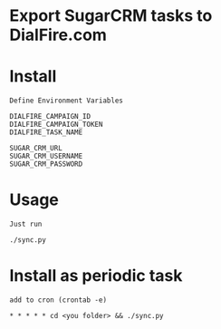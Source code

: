 # Export SugarCRM tasks to DialFire.com


# Install

    Define Environment Variables

    DIALFIRE_CAMPAIGN_ID
    DIALFIRE_CAMPAIGN_TOKEN
    DIALFIRE_TASK_NAME

    SUGAR_CRM_URL
    SUGAR_CRM_USERNAME
    SUGAR_CRM_PASSWORD
    	
# Usage

    Just run 

    ./sync.py

# Install as periodic task

    add to cron (crontab -e)

    * * * * * cd <you folder> && ./sync.py

